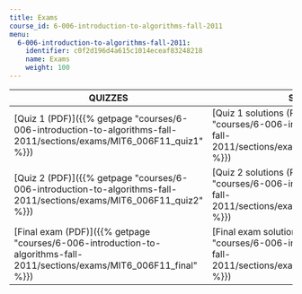 ```yaml
---
title: Exams
course_id: 6-006-introduction-to-algorithms-fall-2011
menu:
  6-006-introduction-to-algorithms-fall-2011:
    identifier: c0f2d196d4a615c1014eceaf83248218
    name: Exams
    weight: 100
---
```

| QUIZZES | SOLUTIONS |
| --- | --- |
| [Quiz 1 (PDF)]({{% getpage "courses/6-006-introduction-to-algorithms-fall-2011/sections/exams/MIT6_006F11_quiz1" %}}) | [Quiz 1 solutions (PDF)]({{% getpage "courses/6-006-introduction-to-algorithms-fall-2011/sections/exams/MIT6_006F11_quiz1_sol" %}}) |
| [Quiz 2 (PDF)]({{% getpage "courses/6-006-introduction-to-algorithms-fall-2011/sections/exams/MIT6_006F11_quiz2" %}}) | [Quiz 2 solutions (PDF)]({{% getpage "courses/6-006-introduction-to-algorithms-fall-2011/sections/exams/MIT6_006F11_quiz2_sol" %}}) |
| [Final exam (PDF)]({{% getpage "courses/6-006-introduction-to-algorithms-fall-2011/sections/exams/MIT6_006F11_final" %}}) | [Final exam solutions (PDF)]({{% getpage "courses/6-006-introduction-to-algorithms-fall-2011/sections/exams/MIT6_006F11_final_sol" %}})